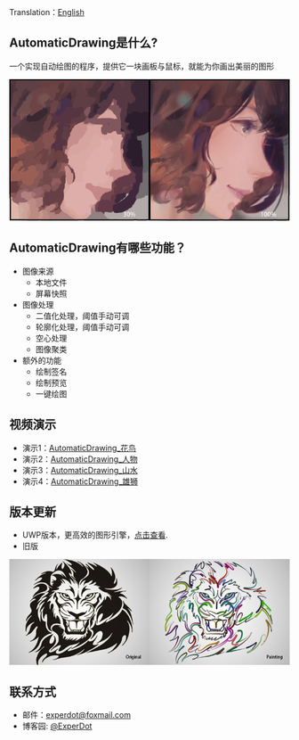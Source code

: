 Translation：[English](./README.md)

## AutomaticDrawing是什么?
一个实现自动绘图的程序，提供它一块画板与鼠标，就能为你画出美丽的图形

![Preview](Documentation/Image/Preview.png)

## AutomaticDrawing有哪些功能？

* 图像来源
    *  本地文件
    *  屏幕快照   
* 图像处理
    *  二值化处理，阈值手动可调
    *  轮廓化处理，阈值手动可调
    *  空心处理
    *  图像聚类
* 额外的功能
    *  绘制签名
    *  绘制预览
    *  一键绘图  

## 视频演示
* 演示1：[AutomaticDrawing_花鸟](http://v.youku.com/v_show/id_XMTUwNTI5MTAwMA==.html)
* 演示2：[AutomaticDrawing_人物](http://v.youku.com/v_show/id_XMTUwNjI2NzkwOA==.html)
* 演示3：[AutomaticDrawing_山水](http://v.youku.com/v_show/id_XMTUwODg2MTUxNg==.html)
* 演示4：[AutomaticDrawing_雄狮](http://v.youku.com/v_show/id_XMTUxNDk5OTgxNg==.html)

## 版本更新
- UWP版本，更高效的图形引擎，[点击查看](https://github.com/experdot/ExperDot.EDGameEngine/tree/master/EDGameEngine.Visuals/GameObject/GameVisual/AutoDraw).
- 旧版

![Compare](Documentation/Image/Compare.png)

## 联系方式
* 邮件：experdot@foxmail.com
* 博客园: [@ExperDot](http://www.cnblogs.com/experdot/)
